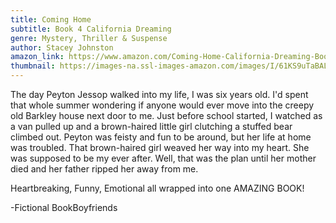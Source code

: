 ```yaml
---
title: Coming Home
subtitle: Book 4 California Dreaming
genre: Mystery, Thriller & Suspense
author: Stacey Johnston
amazon_link: https://www.amazon.com/Coming-Home-California-Dreaming-Book/dp/1643455567/ref=tmm_pap_swatch_0?_encoding=UTF8&qid=1643550117&sr=8-1
thumbnail: https://images-na.ssl-images-amazon.com/images/I/61KS9uTaBAL.jpg
---
```

The day Peyton Jessop walked into my life, I was six years old. I'd spent that whole summer wondering if anyone would ever move into the creepy old Barkley house next door to me. Just before school started, I watched as a van pulled up and a brown-haired little girl clutching a stuffed bear climbed out. Peyton was feisty and fun to be around, but her life at home was troubled. That brown-haired girl weaved her way into my heart. She was supposed to be my ever after. Well, that was the plan until her mother died and her father ripped her away from me.

Heartbreaking, Funny, Emotional all wrapped into one AMAZING BOOK!

\-Fictional BookBoyfriends